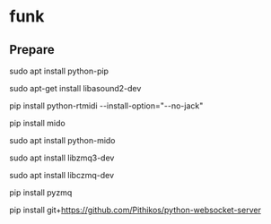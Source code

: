 # funk

## Prepare

sudo apt install python-pip

sudo apt-get install libasound2-dev

pip install python-rtmidi  --install-option="--no-jack"

pip install mido

sudo apt install python-mido

sudo apt install libzmq3-dev

sudo apt install libczmq-dev

pip install pyzmq

pip install git+https://github.com/Pithikos/python-websocket-server


